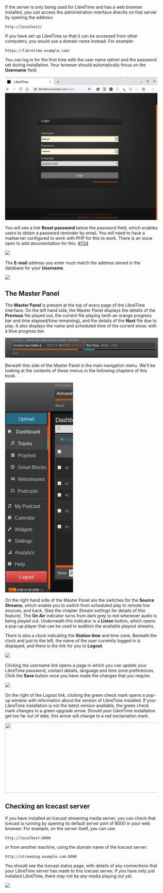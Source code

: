 If the server is only being used for LibreTime and has a web browser installed, you can access the administration interface directly on that server by opening the address:

    http://localhost/

If you have set up LibreTime so that it can be accessed from other computers, you would use a domain name instead. For example:

    https://libretime.example.com/

You can log in for the first time with the user name *admin* and the password set during installation. Your browser should automatically focus on the **Username** field.

![](static/Screenshot-Login.png)

You will see a link **Reset password** below the password field, which enables users to obtain a password reminder by email. You will need to have a mailserver configured to work with PHP for this to work. There is an issue open to add documentation for this. [#724](https://github.com/LibreTime/libretime/issues/724)

![](static/Screenshot467-Reset_password_link.png) 

The **E-mail** address you enter must match the address stored in the database for your **Username**.

![](static/Screenshot468-Restore_password.png)


The Master Panel
----------------

The **Master Panel** is present at the top of every page of the LibreTime interface. On the left hand side, the Master Panel displays the details of the **Previous** file played out, 
the current file playing (with an orange progress bar and time elapsed/time remaining), and the details of the **Next** 
file due to play. It also displays the name and scheduled time of the current show, with a blue progress bar.

![](static/Screenshot-MasterPanel.png)

Beneath this side of the Master Panel is the main navigation menu. We'll be looking at the contents of these menus in the 
following chapters of this book.

![](static/Screenshot-MainMenu.png)

On the right hand side of the Master Panel are the switches for the **Source Streams**, which enable you to switch from 
scheduled play to remote live sources, and back. (See the chapter *Stream settings* for details of this feature). The 
**On Air** indicator turns from dark grey to red whenever audio is being played out. Underneath this indicator is a
**Listen** button, which opens a pop-up player that can be used to audition the available playout streams.

There is also a clock indicating the **Station time** and time zone. Beneath the clock and just to the left, the name of 
the user currently logged in is displayed, and there is the link for you to **Logout**. 

![](static/Screenshot469-On_Air_light.png)

Clicking the username link opens a page in which you can update your LibreTime password, contact details, language and time
zone preferences. Click the **Save** button once you have made the changes that you require.

![](static/Screenshot470-User_settings.png)

On the right of the Logout link, clicking the green check mark opens a pop-up window with information about the version of 
LibreTime installed. If your LibreTime installation is not the latest version available, the green check mark changes to a 
green upgrade arrow. Should your LibreTime installation get too far out of date, this arrow will change to a red exclamation
mark.

<img src="static/Screenshot543-Running_latest_version_250.png" width="595" height="230" />

Checking an Icecast server
--------------------------

If you have installed an Icecast streaming media server, you can check that Icecast is running by opening its default server
port of 8000 in your web browser. For example, on the server itself, you can use:

    http://localhost:8000

or from another machine, using the domain name of the Icecast server:

    http://streaming.example.com:8000

You should see the Icecast status page, with details of any connections that your LibreTime server has made to this Icecast 
server. If you have only just installed LibreTime, there may not be any media playing out yet.

![](static/Screenshot293-Icecast_status_page.png)
